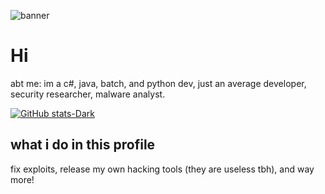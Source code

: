 
![banner](https://i.pinimg.com/originals/0f/c5/7c/0fc57c690ae25c8687562de40b673cd2.gif)
# 
# Hi 
abt me: im a c#, java, batch, and python dev,
just an average developer,
security researcher, malware analyst.

[![GitHub stats-Dark](https://github-readme-stats.vercel.app/api?username=v1s0or&show_icons=true&theme=dark#gh-dark-mode-only)](https://github.com/anuraghazra/github-readme-stats#gh-dark-mode-only)
## what i do in this profile
fix exploits,
release my own hacking tools (they are useless tbh),
and way more!
